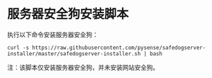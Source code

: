 # 服务器安全狗安装脚本

执行以下命令安装服务器安全狗：

```
curl -s https://raw.githubusercontent.com/pysense/safedogserver-installer/master/safedogserver-installer.sh | bash
```

注：该脚本仅安装服务器安全狗，并未安装网站安全狗。
